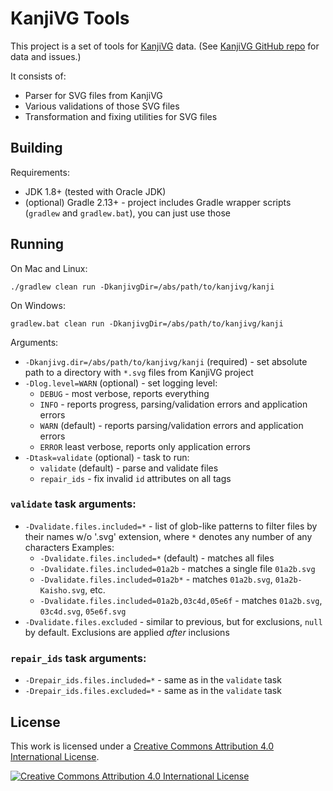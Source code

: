 KanjiVG Tools
=============

This project is a set of tools for [KanjiVG](http://kanjivg.tagaini.net/) data.
(See [KanjiVG GitHub repo](https://github.com/KanjiVG/kanjivg) for data and issues.)

It consists of:

- Parser for SVG files from KanjiVG
- Various validations of those SVG files
- Transformation and fixing utilities for SVG files

Building
--------

Requirements:

- JDK 1.8+ (tested with Oracle JDK)
- (optional) Gradle 2.13+ - project includes Gradle wrapper scripts (`gradlew` and `gradlew.bat`), you can just use those

Running
-------

On Mac and Linux:

    ./gradlew clean run -DkanjivgDir=/abs/path/to/kanjivg/kanji

On Windows:

    gradlew.bat clean run -DkanjivgDir=/abs/path/to/kanjivg/kanji

Arguments:

- `-Dkanjivg.dir=/abs/path/to/kanjivg/kanji` (required) - set absolute path to a directory with `*.svg` files from KanjiVG project
- `-Dlog.level=WARN` (optional) - set logging level:
    - `DEBUG` - most verbose, reports everything
    - `INFO` - reports progress, parsing/validation errors and application errors
    - `WARN` (default) - reports parsing/validation errors and application errors
    - `ERROR` least verbose, reports only application errors
- `-Dtask=validate` (optional) - task to run:
    - `validate` (default) - parse and validate files
    - `repair_ids` - fix invalid `id` attributes on all tags

### `validate` task arguments:

- `-Dvalidate.files.included=*` - list of glob-like patterns to filter files by their names w/o '.svg' extension,
  where `*` denotes any number of any characters
  Examples:
    - `-Dvalidate.files.included=*` (default) - matches all files
    - `-Dvalidate.files.included=01a2b` - matches a single file `01a2b.svg`
    - `-Dvalidate.files.included=01a2b*` - matches `01a2b.svg`, `01a2b-Kaisho.svg`, etc.
    - `-Dvalidate.files.included=01a2b,03c4d,05e6f` - matches `01a2b.svg`, `03c4d.svg`, `05e6f.svg`
- `-Dvalidate.files.excluded` - similar to previous, but for exclusions, `null` by default. Exclusions are applied *after* inclusions

### `repair_ids` task arguments:

- `-Drepair_ids.files.included=*` - same as in the `validate` task
- `-Drepair_ids.files.excluded=*` - same as in the `validate` task

License
-------

This work is licensed under a [Creative Commons Attribution 4.0 International License][license].

[![Creative Commons Attribution 4.0 International License][license-img]][license]

  [license]: http://creativecommons.org/licenses/by/4.0/
  [license-img]: https://i.creativecommons.org/l/by/4.0/88x31.png
